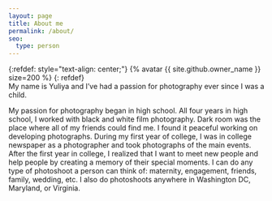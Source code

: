 ```yaml
---
layout: page
title: About me
permalink: /about/
seo:
  type: person
---
```


{:refdef: style="text-align: center;"}
{% avatar {{ site.github.owner_name }} size=200 %}
{: refdef}
<br/>My name is Yuliya and I’ve had a passion for photography ever since I was a child. 

My passion for photography began in high school. All four years in high school, I worked with black and white film photography. Dark room was the place where all of my friends could find me. I found it peaceful working on developing photographs.
During my first year of college, I was in college newspaper as a photographer and took photographs of the main events. 
After the first year in college, I realized that I want to meet new people and help people by creating a memory of their special moments. I can do any type of photoshoot a person can think of: maternity, engagement, friends, family, wedding, etc. I also do photoshoots anywhere in Washington DC, Maryland, or Virginia.